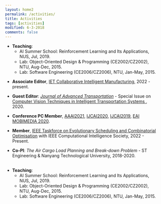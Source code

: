 ```yaml
---
layout: home2
permalink: /activities/
title: Activities
tags: [activities]
modified: 6-3-2018
comments: false
---
```


<ul style="margin-left:0px;">
<!-----
<li>	    
<p>
<b>Guest Editor</b>, <a href="https://www.hindawi.com/journals/mpe/" target="_blank"> Mathematical Problems in Engineering</a>, 2020.
</p>	    
</li>  
-->


<li>	    
<b>Teaching</b>:
	<ul>
	<li> AI Summer School: Reinforcement Learning and Its Applications, NUS, Jul, 2019.
	</li>
	<li> Lab: Object-Oriented Design & Programming (CE2002/CZ2002), NTU, Aug-Dec, 2015.
	</li>
	<li> Lab: Software Engineering (CE2006/CZ2006), NTU, Jan-May, 2015.
	</li>
	</ul>
</li>
	
<li>	    
<p>
<b>Associate Editor</b>, <a href="https://digital-library.theiet.org/content/journals/iet-cim" target="_blank"> IET Collaborative Intelligent Manufacturing</a>, 2022 - present.
</p>	    
</li> 
	
<li>	    
<p>
<b>Guest Editor</b>: <i><a href="https://www.hindawi.com/journals/jat/" target="_blank">Journal of Advanced Transportation</a></i> - Special Issue on <a href="https://www.hindawi.com/journals/jat/si/482196/" target="_blank"> Computer Vision Techniques in Intelligent Transportation Systems </a>, 2020.
</p>	    
</li>

	    
<li>	    
<p>
<b>Conference PC Member</b>, <a href="https://aaai.org/Conferences/AAAI-21/aaai21call/" target="_blank"> AAAI2021</a>, <a href="https://ijcai20.org/" target="_blank"> IJCAI2020</a>, <a href="https://ijcai19.org/" target="_blank"> IJCAI2019</a>,  <a href="http://mobimedia.org/" target="_blank"> EAI MOBIMEDIA 2020</a>.
</p>	    
</li>

<li>	    
<p>
<b>Member</b>, <a href="https://homepages.ecs.vuw.ac.nz/~yimei/ieee-tf-esco/" target="_blank"> IEEE Taskforce on Evolutionary Scheduling and Combinatorial Optimisation</a> with IEEE Computational Intelligence Society, 2022 - Present.
</p>	    
</li>
	
<!--
<li>	    
<p>
<b>Conference Reviewer</b>, ITSc2014, 2016, 2017, 2019.
</p>	    
</li>
-->

<li>	    
<p>
<b>Co-PI</b>: <i> The Air Cargo Load Planning and Break-down Problem</i> - ST Engineering & Nanyang Technological University, 2018-2020.
</p>	    
</li>

<br>

<li>	    
<b>Teaching</b>:
	<ul>
	<li> AI Summer School: Reinforcement Learning and Its Applications, NUS, Jul, 2019.
	</li>
	<li> Lab: Object-Oriented Design & Programming (CE2002/CZ2002), NTU, Aug-Dec, 2015.
	</li>
	<li> Lab: Software Engineering (CE2006/CZ2006), NTU, Jan-May, 2015.
	</li>
	</ul>
</li>
</ul>

